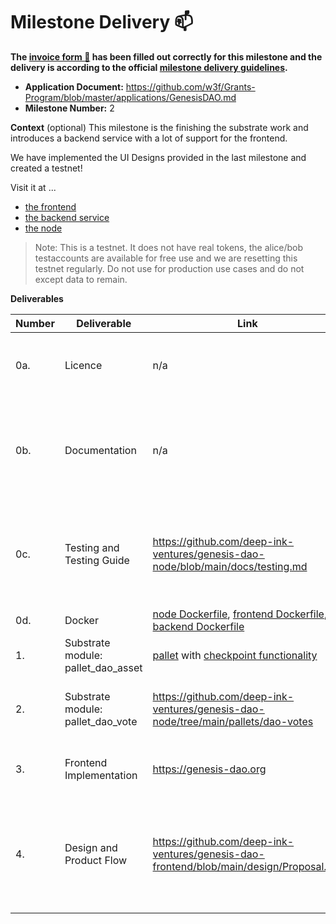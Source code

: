 # Milestone Delivery :mailbox:

**The [invoice form :pencil:](https://docs.google.com/forms/d/e/1FAIpQLSfmNYaoCgrxyhzgoKQ0ynQvnNRoTmgApz9NrMp-hd8mhIiO0A/viewform) has been filled out correctly for this milestone and the delivery is according to the official [milestone delivery guidelines](https://github.com/w3f/Grants-Program/blob/master/docs/Support%20Docs/milestone-deliverables-guidelines.md).**  

* **Application Document:** https://github.com/w3f/Grants-Program/blob/master/applications/GenesisDAO.md
* **Milestone Number:** 2

**Context** (optional)
This milestone is the finishing the substrate work and introduces a backend service with a lot of support for the frontend. 

We have implemented the UI Designs provided in the last milestone and created a testnet!

Visit it at ...

- [the frontend](https://www.genesis-dao.org/)
- [the backend service](https://service.genesis-dao.org/redoc/)
- [the node](https://polkadot.js.org/apps/?rpc=wss%3A%2F%2Fnode.genesis-dao.org#/)

> Note: This is a testnet. It does not have real tokens, the alice/bob testaccounts are available for free use and we are resetting this testnet regularly. Do not use for production use cases and do not except data to remain.

**Deliverables**

| Number | Deliverable | Link | Notes |
| ------------- | ------------- | ------------- |------------- |
| 0a. | Licence | n/a | All repositories have a LICENSE.md file at their repo root. | 
| 0b. | Documentation | n/a | All repositories have a README.md file at their repo root, that is the entry point to the documentation. | 
| 0c. | Testing and Testing Guide | https://github.com/deep-ink-ventures/genesis-dao-node/blob/main/docs/testing.md | We have [unit](https://github.com/deep-ink-ventures/genesis-dao-node/blob/main/docs/testing.md#unit-tests), [integration testing](https://github.com/deep-ink-ventures/genesis-dao-node/blob/main/docs/testing.md#integration-tests) and a [manual testing](https://github.com/deep-ink-ventures/genesis-dao-node/blob/main/docs/testing.md#manual-voting) guide. The frontend can as well be tried out [here](https://www.genesis-dao.org/)  |
| 0d. | Docker | [node Dockerfile](https://github.com/deep-ink-ventures/genesis-dao-node/blob/main/Dockerfile), [frontend Dockerfile](https://github.com/deep-ink-ventures/genesis-dao-frontend/blob/main/Dockerfile), [backend Dockerfile](https://github.com/deep-ink-ventures/genesis-dao-service/blob/main/Dockerfile) | All repositories are dockerized. |
| 1. | Substrate module: pallet_dao_asset | [pallet](https://github.com/deep-ink-ventures/genesis-dao-node/tree/main/pallets/dao-assets) with [checkpoint functionality](https://github.com/deep-ink-ventures/genesis-dao-node/blob/main/pallets/dao-assets/src/functions.rs#L56-L130) | The assets pallet for the DAO |
| 2. | Substrate module: pallet_dao_vote	| https://github.com/deep-ink-ventures/genesis-dao-node/tree/main/pallets/dao-votes | The vote pallet with the full proposal lifecycle implementation | 
| 3. | Frontend Implementation	 | https://genesis-dao.org | The entire dao creation process within the UI. |
| 4. | Design and Product Flow | https://github.com/deep-ink-ventures/genesis-dao-frontend/blob/main/design/Proposal.pdf | This file contains wireframes and designs for the proposal flow, that we'll implement in the next milestone |

